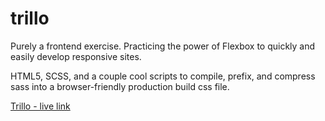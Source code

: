 # trillo

Purely a frontend exercise. Practicing the power of Flexbox to quickly and easily develop responsive sites.

HTML5, SCSS, and a couple cool scripts to compile, prefix, and compress sass into a browser-friendly production build css file.

[Trillo - live link](https://niall-m.github.io/trillo/)
